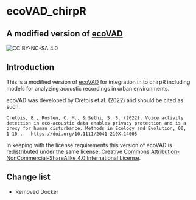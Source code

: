 # ecoVAD_chirpR
## A modified version of [ecoVAD](https://github.com/NINAnor/ecoVAD)

![CC BY-NC-SA 4.0](https://img.shields.io/badge/License-CC%20BY--NC--SA%204.0-blue.svg)

## Introduction

This is a modified version of [ecoVAD](https://github.com/NINAnor/ecoVAD) for integration in to chirpR including models for analyzing acoustic recordings in urban environments.

ecoVAD was developed by Cretois et al. (2022) and should be cited as such.

```
Cretois, B., Rosten, C. M., & Sethi, S. S. (2022). Voice activity detection in eco-acoustic data enables privacy protection and is a proxy for human disturbance. Methods in Ecology and Evolution, 00,   1–10 .   https://doi.org/10.1111/2041-210X.14005
```

In keeping with the license requirements this version of ecoVAD is redistributed under the same license: 
[Creative Commons Attribution-NonCommercial-ShareAlike 4.0 International License][cc-by-nc-sa].

[cc-by-nc-sa]: http://creativecommons.org/licenses/by-nc-sa/4.0/

## Change list
- Removed Docker
